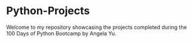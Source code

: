 # Python-Projects
Welcome to my repository showcasing the projects completed during the 100 Days of Python Bootcamp by Angela Yu. 
